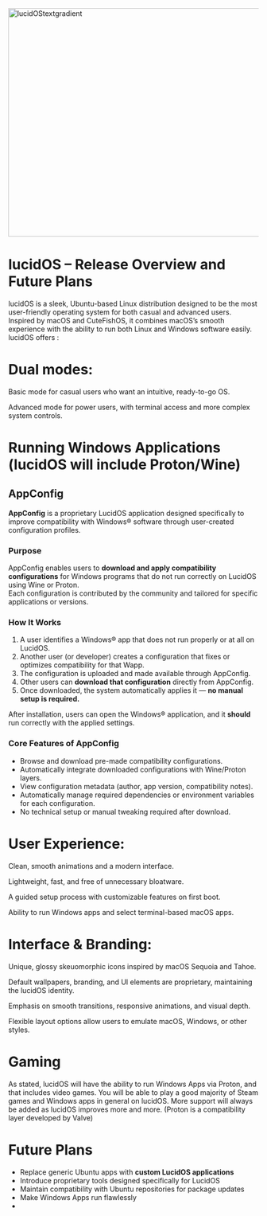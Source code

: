 <img width="1835" height="459" alt="lucidOStextgradient" src="https://github.com/user-attachments/assets/f7da42ae-0af3-4c82-8711-37f09fe0858f" />

# lucidOS – Release Overview and Future Plans

lucidOS is a sleek, Ubuntu-based Linux distribution designed to be the most user-friendly operating system for both casual and advanced users. Inspired by macOS and CuteFishOS, it combines macOS’s smooth experience with the ability to run both Linux and Windows software easily. lucidOS offers :

# Dual modes:

Basic mode for casual users who want an intuitive, ready-to-go OS.

Advanced mode for power users, with terminal access and more complex system controls.

# Running Windows Applications (lucidOS will include Proton/Wine)

## **AppConfig**
**AppConfig** is a proprietary LucidOS application designed specifically to improve compatibility with Windows® software through user-created configuration profiles.

### Purpose

AppConfig enables users to **download and apply compatibility configurations** for Windows programs that do not run correctly on LucidOS using Wine or Proton.  
Each configuration is contributed by the community and tailored for specific applications or versions.

### How It Works

1. A user identifies a Windows® app that does not run properly or at all on LucidOS.  
2. Another user (or developer) creates a configuration that fixes or optimizes compatibility for that Wapp.  
3. The configuration is uploaded and made available through AppConfig.  
4. Other users can **download that configuration** directly from AppConfig.  
5. Once downloaded, the system automatically applies it — **no manual setup is required.**  

After installation, users can open the Windows® application, and it **should** run correctly with the applied settings.

### Core Features of AppConfig

- Browse and download pre-made compatibility configurations.  
- Automatically integrate downloaded configurations with Wine/Proton layers.  
- View configuration metadata (author, app version, compatibility notes).  
- Automatically manage required dependencies or environment variables for each configuration.  
- No technical setup or manual tweaking required after download.







# User Experience:

Clean, smooth animations and a modern interface.

Lightweight, fast, and free of unnecessary bloatware.

A guided setup process with customizable features on first boot.

Ability to run Windows apps and select terminal-based macOS apps.



# Interface & Branding:

Unique, glossy skeuomorphic icons inspired by macOS Sequoia and Tahoe.

Default wallpapers, branding, and UI elements are proprietary, maintaining the lucidOS identity.

Emphasis on smooth transitions, responsive animations, and visual depth.

Flexible layout options allow users to emulate macOS, Windows, or other styles. 


# Gaming
As stated, lucidOS will have the ability to run Windows Apps via Proton, and that includes video games. You will be able to play a good majority of Steam games and Windows apps in general on lucidOS. More support will always be added as lucidOS improves more and more.
(Proton is a compatibility layer developed by Valve)



# Future Plans
- Replace generic Ubuntu apps with **custom LucidOS applications**  
- Introduce proprietary tools designed specifically for LucidOS  
- Maintain compatibility with Ubuntu repositories for package updates
- Make Windows Apps run flawlessly
- 
